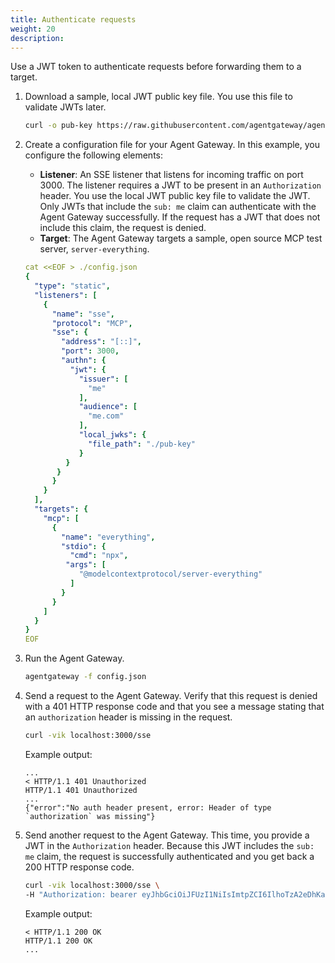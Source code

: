 ```yaml
---
title: Authenticate requests
weight: 20
description: 
---
```


Use a JWT token to authenticate requests before forwarding them to a target. 

1. Download a sample, local JWT public key file. You use this file to validate JWTs later. 
   ```sh
   curl -o pub-key https://raw.githubusercontent.com/agentgateway/agentgateway/refs/heads/main/manifests/jwt/pub-key
   ```

2. Create a configuration file for your Agent Gateway. In this example, you configure the following elements: 
   * **Listener**: An SSE listener that listens for incoming traffic on port 3000. The listener requires a JWT to be present in an `Authorization` header. You use the local JWT public key file to validate the JWT. Only JWTs that include the `sub: me` claim can authenticate with the Agent Gateway successfully. If the request has a JWT that does not include this claim, the request is denied.
   * **Target**: The Agent Gateway targets a sample, open source MCP test server, `server-everything`. 
   ```yaml
   cat <<EOF > ./config.json
   {
     "type": "static",
     "listeners": [
       {
         "name": "sse",
         "protocol": "MCP",
         "sse": {
           "address": "[::]",
           "port": 3000,
           "authn": {
             "jwt": {
               "issuer": [
                 "me"
               ],
               "audience": [
                 "me.com"
               ],
               "local_jwks": {
                 "file_path": "./pub-key"
               }
            }
          }
         }
       }
     ],
     "targets": {
       "mcp": [
         {
           "name": "everything",
           "stdio": {
             "cmd": "npx",
            "args": [
               "@modelcontextprotocol/server-everything"
             ]
           }
         }
       ]
     }
   }
   EOF
   ```

3. Run the Agent Gateway. 
   ```sh
   agentgateway -f config.json
   ```
   
4. Send a request to the Agent Gateway. Verify that this request is denied with a 401 HTTP response code and that you see a message stating that an `authorization` header is missing in the request. 
   ```sh
   curl -vik localhost:3000/sse
   ```
   
   Example output:
   ```
   ...
   < HTTP/1.1 401 Unauthorized
   HTTP/1.1 401 Unauthorized
   ...
   {"error":"No auth header present, error: Header of type `authorization` was missing"}   
   ```
   
5. Send another request to the Agent Gateway. This time, you provide a JWT in the `Authorization` header. Because this JWT includes the `sub: me` claim, the request is successfully authenticated and you get back a 200 HTTP response code. 
   ```sh
   curl -vik localhost:3000/sse \
   -H "Authorization: bearer eyJhbGciOiJFUzI1NiIsImtpZCI6IlhoTzA2eDhKaldIMXd3a1dreWVFVXhzb29HRVdvRWRpZEVwd3lkX2htdUkiLCJ0eXAiOiJKV1QifQ.eyJhdWQiOiJtZS5jb20iLCJleHAiOjE5MDA2NTAyOTQsImlhdCI6MTc0Mjg2OTUxNywiaXNzIjoibWUiLCJqdGkiOiI3MDViYjM4MTNjN2Q3NDhlYjAyNzc5MjViZGExMjJhZmY5ZDBmYzE1MDNiOGY3YzFmY2I1NDc3MmRiZThkM2ZhIiwibmJmIjoxNzQyODY5NTE3LCJzdWIiOiJtZSJ9.cLeIaiWWMNuNlY92RiCV3k7mScNEvcVCY0WbfNWIvRFMOn_I3v-oqFhRDKapooJZLWeiNldOb8-PL4DIrBqmIQ" 
   ```
   
   Example output: 
   ```
   < HTTP/1.1 200 OK
   HTTP/1.1 200 OK
   ...
   ```